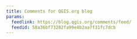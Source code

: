 ```yaml
---
title: Comments for QGIS.org blog
params:
  feedlink: https://blog.qgis.org/comments/feed/
  feedid: 58a36bf73202fa99e4b2aa7f31fc7dcb
---
```

